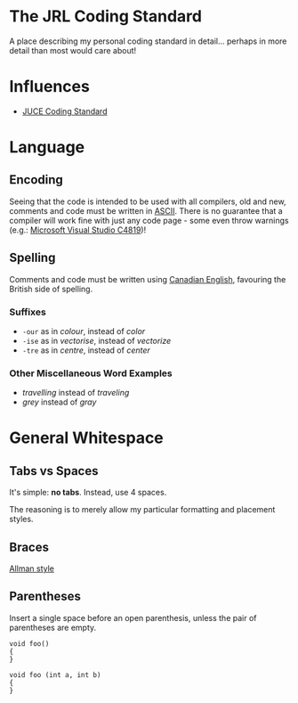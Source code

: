 # The JRL Coding Standard

A place describing my personal coding standard in detail... perhaps in more detail than most would care about!

# Influences

* [JUCE Coding Standard](https://www.juce.com/learn/coding-standards)

# Language

## Encoding

Seeing that the code is intended to be used with all compilers, old and new, comments and code must be written in [ASCII](https://en.wikipedia.org/wiki/ASCII). There is no guarantee that a compiler will work fine with just any code page - some even throw warnings (e.g.: [Microsoft Visual Studio C4819](https://msdn.microsoft.com/en-us/library/ms173715.aspx))!

## Spelling

Comments and code must be written using [Canadian English](https://en.wikipedia.org/wiki/Canadian_English), favouring the British side of spelling.

### Suffixes

* `-our` as in _colour_, instead of _color_
* `-ise` as in _vectorise_, instead of _vectorize_
* `-tre` as in _centre_, instead of _center_

### Other Miscellaneous Word Examples

* _travelling_ instead of _traveling_
* _grey_ instead of _gray_

# General Whitespace

## Tabs vs Spaces

It's simple: **no tabs**. Instead, use 4 spaces.

The reasoning is to merely allow my particular formatting and placement styles.

## Braces

[Allman style](https://en.wikipedia.org/wiki/Indent_style#Allman_style)

## Parentheses

Insert a single space before an open parenthesis, unless the pair of parentheses are empty.
```
void foo()
{
}

void foo (int a, int b)
{
}
```
